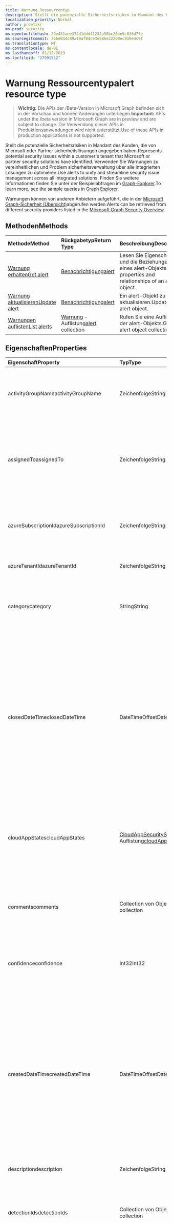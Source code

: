 ```yaml
---
title: Warnung Ressourcentyp
description: Stellt die potenzielle Sicherheitsrisiken in Mandant des Kunden, die von Microsoft oder Partner sicherheitslösungen angegeben haben. Verwenden Sie Warnungen zu vereinheitlichen und Problem sicherheitsverwaltung über alle integrierten Lösungen zu optimieren. Finden Sie weitere Informationen finden Sie unter der Beispielabfragen im Graph-Explorer.
localization_priority: Normal
author: preetikr
ms.prod: security
ms.openlocfilehash: 29e431aee372d1ddd41232a58bc204e9c836d77e
ms.sourcegitcommit: 36be044c89a19af84c93e586e22200ec919e4c9f
ms.translationtype: MT
ms.contentlocale: de-DE
ms.lasthandoff: 01/12/2019
ms.locfileid: "27991552"
---
```

# <a name="alert-resource-type"></a><span data-ttu-id="e70ca-105">Warnung Ressourcentyp</span><span class="sxs-lookup"><span data-stu-id="e70ca-105">alert resource type</span></span>

> <span data-ttu-id="e70ca-106">**Wichtig:** Die APIs der /Beta-Version in Microsoft Graph befinden sich in der Vorschau und können Änderungen unterliegen.</span><span class="sxs-lookup"><span data-stu-id="e70ca-106">**Important:** APIs under the /beta version in Microsoft Graph are in preview and are subject to change.</span></span> <span data-ttu-id="e70ca-107">Die Verwendung dieser APIs in Produktionsanwendungen wird nicht unterstützt.</span><span class="sxs-lookup"><span data-stu-id="e70ca-107">Use of these APIs in production applications is not supported.</span></span>

<span data-ttu-id="e70ca-108">Stellt die potenzielle Sicherheitsrisiken in Mandant des Kunden, die von Microsoft oder Partner sicherheitslösungen angegeben haben.</span><span class="sxs-lookup"><span data-stu-id="e70ca-108">Represents potential security issues within a customer's tenant that Microsoft or partner security solutions have identified.</span></span> <span data-ttu-id="e70ca-109">Verwenden Sie Warnungen zu vereinheitlichen und Problem sicherheitsverwaltung über alle integrierten Lösungen zu optimieren.</span><span class="sxs-lookup"><span data-stu-id="e70ca-109">Use alerts to unify and streamline security issue management across all integrated solutions.</span></span> <span data-ttu-id="e70ca-110">Finden Sie weitere Informationen finden Sie unter der Beispielabfragen im [Graph-Explorer](https://developer.microsoft.com/graph/graph-explorer).</span><span class="sxs-lookup"><span data-stu-id="e70ca-110">To learn more, see the sample queries in [Graph Explorer](https://developer.microsoft.com/graph/graph-explorer).</span></span>

<span data-ttu-id="e70ca-111">Warnungen können von anderen Anbietern aufgeführt, die in der [Microsoft Graph-Sicherheit (Übersicht)](security-api-overview.md)abgerufen werden.</span><span class="sxs-lookup"><span data-stu-id="e70ca-111">Alerts can be retrieved from different security providers listed in the [Microsoft Graph Security Overview](security-api-overview.md).</span></span>

## <a name="methods"></a><span data-ttu-id="e70ca-112">Methoden</span><span class="sxs-lookup"><span data-stu-id="e70ca-112">Methods</span></span>

| <span data-ttu-id="e70ca-113">Methode</span><span class="sxs-lookup"><span data-stu-id="e70ca-113">Method</span></span>   | <span data-ttu-id="e70ca-114">Rückgabetyp</span><span class="sxs-lookup"><span data-stu-id="e70ca-114">Return Type</span></span>|<span data-ttu-id="e70ca-115">Beschreibung</span><span class="sxs-lookup"><span data-stu-id="e70ca-115">Description</span></span>|
|:---------------|:--------|:----------|
|[<span data-ttu-id="e70ca-116">Warnung erhalten</span><span class="sxs-lookup"><span data-stu-id="e70ca-116">Get alert</span></span>](../api/alert-get.md) | [<span data-ttu-id="e70ca-117">Benachrichtigung</span><span class="sxs-lookup"><span data-stu-id="e70ca-117">alert</span></span>](alert.md) |<span data-ttu-id="e70ca-118">Lesen Sie Eigenschaften und die Beziehungen eines alert-Objekts.</span><span class="sxs-lookup"><span data-stu-id="e70ca-118">Read properties and relationships of an alert object.</span></span>|
|[<span data-ttu-id="e70ca-119">Warnung aktualisieren</span><span class="sxs-lookup"><span data-stu-id="e70ca-119">Update alert</span></span>](../api/alert-update.md) | [<span data-ttu-id="e70ca-120">Benachrichtigung</span><span class="sxs-lookup"><span data-stu-id="e70ca-120">alert</span></span>](alert.md) |<span data-ttu-id="e70ca-121">Ein alert-Objekt zu aktualisieren.</span><span class="sxs-lookup"><span data-stu-id="e70ca-121">Update an alert object.</span></span> |
|[<span data-ttu-id="e70ca-122">Warnungen auflisten</span><span class="sxs-lookup"><span data-stu-id="e70ca-122">List alerts</span></span>](../api/alert-list.md) | <span data-ttu-id="e70ca-123">[Warnung](alert.md) -Auflistung</span><span class="sxs-lookup"><span data-stu-id="e70ca-123">[alert](alert.md) collection</span></span> |<span data-ttu-id="e70ca-124">Rufen Sie eine Auflistung der alert-Objekts.</span><span class="sxs-lookup"><span data-stu-id="e70ca-124">Get an alert object collection.</span></span>|

## <a name="properties"></a><span data-ttu-id="e70ca-125">Eigenschaften</span><span class="sxs-lookup"><span data-stu-id="e70ca-125">Properties</span></span>

| <span data-ttu-id="e70ca-126">Eigenschaft</span><span class="sxs-lookup"><span data-stu-id="e70ca-126">Property</span></span>   | <span data-ttu-id="e70ca-127">Typ</span><span class="sxs-lookup"><span data-stu-id="e70ca-127">Type</span></span>|<span data-ttu-id="e70ca-128">Beschreibung</span><span class="sxs-lookup"><span data-stu-id="e70ca-128">Description</span></span>|
|:---------------|:--------|:----------|
|<span data-ttu-id="e70ca-129">activityGroupName</span><span class="sxs-lookup"><span data-stu-id="e70ca-129">activityGroupName</span></span>|<span data-ttu-id="e70ca-130">Zeichenfolge</span><span class="sxs-lookup"><span data-stu-id="e70ca-130">String</span></span>|<span data-ttu-id="e70ca-131">Name oder Alias der Aktivitätsgruppe (Angreifer) wird diese Warnung zugeordnet.</span><span class="sxs-lookup"><span data-stu-id="e70ca-131">Name or alias of the activity group (attacker) this alert is attributed to.</span></span>|
|<span data-ttu-id="e70ca-132">assignedTo</span><span class="sxs-lookup"><span data-stu-id="e70ca-132">assignedTo</span></span>|<span data-ttu-id="e70ca-133">Zeichenfolge</span><span class="sxs-lookup"><span data-stu-id="e70ca-133">String</span></span>|<span data-ttu-id="e70ca-134">Name des der Analyst die Benachrichtigung wird für die Ursachenanalyse, Untersuchung oder Remediation (unterstützt [Aktualisieren](../api/alert-update.md)) zugewiesen.</span><span class="sxs-lookup"><span data-stu-id="e70ca-134">Name of the analyst the alert is assigned to for triage, investigation, or remediation (supports [update](../api/alert-update.md)).</span></span>|
|<span data-ttu-id="e70ca-135">azureSubscriptionId</span><span class="sxs-lookup"><span data-stu-id="e70ca-135">azureSubscriptionId</span></span>|<span data-ttu-id="e70ca-136">Zeichenfolge</span><span class="sxs-lookup"><span data-stu-id="e70ca-136">String</span></span>|<span data-ttu-id="e70ca-137">Azure-Abonnement-ID vorhanden, wenn diese Warnung zu einer Azure Ressource verknüpft ist.</span><span class="sxs-lookup"><span data-stu-id="e70ca-137">Azure subscription ID, present if this alert is related to an Azure resource.</span></span>|
|<span data-ttu-id="e70ca-138">azureTenantId</span><span class="sxs-lookup"><span data-stu-id="e70ca-138">azureTenantId</span></span> |<span data-ttu-id="e70ca-139">Zeichenfolge</span><span class="sxs-lookup"><span data-stu-id="e70ca-139">String</span></span>|<span data-ttu-id="e70ca-140">Azure Active Directory-Mandanten-ID</span><span class="sxs-lookup"><span data-stu-id="e70ca-140">Azure Active Directory tenant ID.</span></span> <span data-ttu-id="e70ca-141">Erforderlich. </span><span class="sxs-lookup"><span data-stu-id="e70ca-141">Required.</span></span> |
|<span data-ttu-id="e70ca-142">category</span><span class="sxs-lookup"><span data-stu-id="e70ca-142">category</span></span>|<span data-ttu-id="e70ca-143">String</span><span class="sxs-lookup"><span data-stu-id="e70ca-143">String</span></span>|<span data-ttu-id="e70ca-144">Die Kategorie der Warnung (z. B. CredentialTheft, Ransomware usw.).</span><span class="sxs-lookup"><span data-stu-id="e70ca-144">Category of the alert (for example, credentialTheft, ransomware, etc.).</span></span>|
|<span data-ttu-id="e70ca-145">closedDateTime</span><span class="sxs-lookup"><span data-stu-id="e70ca-145">closedDateTime</span></span>|<span data-ttu-id="e70ca-146">DateTimeOffset</span><span class="sxs-lookup"><span data-stu-id="e70ca-146">DateTimeOffset</span></span>|<span data-ttu-id="e70ca-147">Zeitpunkt, an dem die Benachrichtigung geschlossen wurde.</span><span class="sxs-lookup"><span data-stu-id="e70ca-147">Time at which the alert was closed.</span></span> <span data-ttu-id="e70ca-148">Der Timestamp-Typ stellt die Datums- und Uhrzeitinformationen mithilfe des ISO 8601-Formats dar und wird immer in UTC-Zeit angegeben.</span><span class="sxs-lookup"><span data-stu-id="e70ca-148">The Timestamp type represents date and time information using ISO 8601 format and is always in UTC time.</span></span> <span data-ttu-id="e70ca-149">Beispielsweise könnte Uhr UTC auf 1 Jan 2014 wie folgt aussehen: `'2014-01-01T00:00:00Z'` (unterstützt [Aktualisieren](../api/alert-update.md)).</span><span class="sxs-lookup"><span data-stu-id="e70ca-149">For example, midnight UTC on Jan 1, 2014 would look like this: `'2014-01-01T00:00:00Z'` (supports [update](../api/alert-update.md)).</span></span>|
|<span data-ttu-id="e70ca-150">cloudAppStates</span><span class="sxs-lookup"><span data-stu-id="e70ca-150">cloudAppStates</span></span>|<span data-ttu-id="e70ca-151">[CloudAppSecurityState](cloudappsecuritystate.md) -Auflistung</span><span class="sxs-lookup"><span data-stu-id="e70ca-151">[cloudAppSecurityState](cloudappsecuritystate.md) collection</span></span>|<span data-ttu-id="e70ca-152">Sicherheitsbezogene Statusinformationen vom Anbieter über die Cloud Anwendung/s mit dieser Warnung generiert ist.</span><span class="sxs-lookup"><span data-stu-id="e70ca-152">Security-related stateful information generated by the provider about the cloud application/s related to this alert.</span></span>|
|<span data-ttu-id="e70ca-153">comments</span><span class="sxs-lookup"><span data-stu-id="e70ca-153">comments</span></span>|<span data-ttu-id="e70ca-154">Collection von Objekten des Typs „String“</span><span class="sxs-lookup"><span data-stu-id="e70ca-154">String collection</span></span>|<span data-ttu-id="e70ca-155">Kunden bereitgestellten Kommentare auf Benachrichtigung (für Kunden alert Management) (unterstützt [Aktualisieren](../api/alert-update.md)).</span><span class="sxs-lookup"><span data-stu-id="e70ca-155">Customer-provided comments on alert (for customer alert management) (supports [update](../api/alert-update.md)).</span></span>|
|<span data-ttu-id="e70ca-156">confidence</span><span class="sxs-lookup"><span data-stu-id="e70ca-156">confidence</span></span>|<span data-ttu-id="e70ca-157">Int32</span><span class="sxs-lookup"><span data-stu-id="e70ca-157">Int32</span></span>|<span data-ttu-id="e70ca-158">Vertrauen die Erkennungslogik (zwischen 1 und 100 Prozent).</span><span class="sxs-lookup"><span data-stu-id="e70ca-158">Confidence of the detection logic (percentage between 1-100).</span></span>|
|<span data-ttu-id="e70ca-159">createdDateTime</span><span class="sxs-lookup"><span data-stu-id="e70ca-159">createdDateTime</span></span> |<span data-ttu-id="e70ca-160">DateTimeOffset</span><span class="sxs-lookup"><span data-stu-id="e70ca-160">DateTimeOffset</span></span>|<span data-ttu-id="e70ca-161">Zeitpunkt, in dem die Benachrichtigung durch den Anbieter alert erstellt wurde.</span><span class="sxs-lookup"><span data-stu-id="e70ca-161">Time at which the alert was created by the alert provider.</span></span> <span data-ttu-id="e70ca-162">Der Timestamp-Typ stellt die Datums- und Uhrzeitinformationen mithilfe des ISO 8601-Formats dar und wird immer in UTC-Zeit angegeben.</span><span class="sxs-lookup"><span data-stu-id="e70ca-162">The Timestamp type represents date and time information using ISO 8601 format and is always in UTC time.</span></span> <span data-ttu-id="e70ca-163">Mitternacht UTC-Zeit am 1. Januar 2014 würde z. B. wie folgt aussehen: `'2014-01-01T00:00:00Z'`.</span><span class="sxs-lookup"><span data-stu-id="e70ca-163">For example, midnight UTC on Jan 1, 2014 would look like this: `'2014-01-01T00:00:00Z'`.</span></span> <span data-ttu-id="e70ca-164">Erforderlich. </span><span class="sxs-lookup"><span data-stu-id="e70ca-164">Required.</span></span>|
|<span data-ttu-id="e70ca-165">description</span><span class="sxs-lookup"><span data-stu-id="e70ca-165">description</span></span>|<span data-ttu-id="e70ca-166">Zeichenfolge</span><span class="sxs-lookup"><span data-stu-id="e70ca-166">String</span></span>|<span data-ttu-id="e70ca-167">Beschreibung der Warnung.</span><span class="sxs-lookup"><span data-stu-id="e70ca-167">Alert description.</span></span>|
|<span data-ttu-id="e70ca-168">detectionIds</span><span class="sxs-lookup"><span data-stu-id="e70ca-168">detectionIds</span></span>|<span data-ttu-id="e70ca-169">Collection von Objekten des Typs „String“</span><span class="sxs-lookup"><span data-stu-id="e70ca-169">String collection</span></span>|<span data-ttu-id="e70ca-170">Festlegen von Warnungen im Zusammenhang mit dieser Warnung Entität (jede Warnung wird in der SIEM als separater Datensatz verschoben).</span><span class="sxs-lookup"><span data-stu-id="e70ca-170">Set of alerts related to this alert entity (each alert is pushed to the SIEM as a separate record).</span></span>|
|<span data-ttu-id="e70ca-171">eventDateTime</span><span class="sxs-lookup"><span data-stu-id="e70ca-171">eventDateTime</span></span> |<span data-ttu-id="e70ca-172">DateTimeOffset</span><span class="sxs-lookup"><span data-stu-id="e70ca-172">DateTimeOffset</span></span>|<span data-ttu-id="e70ca-173">Zeitpunkt, an dem die Ereignisse, die als den Triggern die Benachrichtigung generiert bedient stattgefunden hat.</span><span class="sxs-lookup"><span data-stu-id="e70ca-173">Time at which the event(s) that served as the trigger(s) to generate the alert occurred.</span></span> <span data-ttu-id="e70ca-174">Der Timestamp-Typ stellt die Datums- und Uhrzeitinformationen mithilfe des ISO 8601-Formats dar und wird immer in UTC-Zeit angegeben.</span><span class="sxs-lookup"><span data-stu-id="e70ca-174">The Timestamp type represents date and time information using ISO 8601 format and is always in UTC time.</span></span> <span data-ttu-id="e70ca-175">Mitternacht UTC-Zeit am 1. Januar 2014 würde z. B. wie folgt aussehen: `'2014-01-01T00:00:00Z'`.</span><span class="sxs-lookup"><span data-stu-id="e70ca-175">For example, midnight UTC on Jan 1, 2014 would look like this: `'2014-01-01T00:00:00Z'`.</span></span> <span data-ttu-id="e70ca-176">Erforderlich. </span><span class="sxs-lookup"><span data-stu-id="e70ca-176">Required.</span></span>|
|<span data-ttu-id="e70ca-177">Feedback</span><span class="sxs-lookup"><span data-stu-id="e70ca-177">feedback</span></span>|<span data-ttu-id="e70ca-178">alertFeedback</span><span class="sxs-lookup"><span data-stu-id="e70ca-178">alertFeedback</span></span>|<span data-ttu-id="e70ca-179">Analyst Feedback auf die Benachrichtigung.</span><span class="sxs-lookup"><span data-stu-id="e70ca-179">Analyst feedback on the alert.</span></span> <span data-ttu-id="e70ca-180">Mögliche Werte: sind `unknown`, `truePositive`, `falsePositive` und `benignPositive`.</span><span class="sxs-lookup"><span data-stu-id="e70ca-180">Possible values are: `unknown`, `truePositive`, `falsePositive`, `benignPositive`.</span></span> <span data-ttu-id="e70ca-181">( [Aktualisieren](../api/alert-update.md)unterstützt)</span><span class="sxs-lookup"><span data-stu-id="e70ca-181">(supports [update](../api/alert-update.md))</span></span>|
|<span data-ttu-id="e70ca-182">fileStates</span><span class="sxs-lookup"><span data-stu-id="e70ca-182">fileStates</span></span>|<span data-ttu-id="e70ca-183">[FileSecurityState](filesecuritystate.md) -Auflistung</span><span class="sxs-lookup"><span data-stu-id="e70ca-183">[fileSecurityState](filesecuritystate.md) collection</span></span>|<span data-ttu-id="e70ca-184">Sicherheitsbezogene Statusinformationen vom Anbieter über die Dateien im Zusammenhang mit dieser Benachrichtigung generiert ist.</span><span class="sxs-lookup"><span data-stu-id="e70ca-184">Security-related stateful information generated by the provider about the file(s) related to this alert.</span></span>|
|<span data-ttu-id="e70ca-185">hostStates</span><span class="sxs-lookup"><span data-stu-id="e70ca-185">hostStates</span></span>|<span data-ttu-id="e70ca-186">[HostSecurityState](hostsecuritystate.md) -Auflistung</span><span class="sxs-lookup"><span data-stu-id="e70ca-186">[hostSecurityState](hostsecuritystate.md) collection</span></span>|<span data-ttu-id="e70ca-187">Sicherheitsbezogene Statusinformationen vom Anbieter über die Hosts im Zusammenhang mit dieser Benachrichtigung generiert ist.</span><span class="sxs-lookup"><span data-stu-id="e70ca-187">Security-related stateful information generated by the provider about the host(s) related to this alert.</span></span>|
|<span data-ttu-id="e70ca-188">id</span><span class="sxs-lookup"><span data-stu-id="e70ca-188">id</span></span> |<span data-ttu-id="e70ca-189">Zeichenfolge</span><span class="sxs-lookup"><span data-stu-id="e70ca-189">String</span></span>|<span data-ttu-id="e70ca-190">Anbieter generierte GUID/Eindeutiger Bezeichner.</span><span class="sxs-lookup"><span data-stu-id="e70ca-190">Provider-generated GUID/unique identifier.</span></span> <span data-ttu-id="e70ca-191">Schreibgeschützt.</span><span class="sxs-lookup"><span data-stu-id="e70ca-191">Read-only.</span></span> <span data-ttu-id="e70ca-192">Erforderlich. </span><span class="sxs-lookup"><span data-stu-id="e70ca-192">Required.</span></span>|
|<span data-ttu-id="e70ca-193">lastModifiedDateTime</span><span class="sxs-lookup"><span data-stu-id="e70ca-193">lastModifiedDateTime</span></span>|<span data-ttu-id="e70ca-194">DateTimeOffset</span><span class="sxs-lookup"><span data-stu-id="e70ca-194">DateTimeOffset</span></span>|<span data-ttu-id="e70ca-195">Zeitpunkt, an dem die Warnung Entität zuletzt geändert wurde.</span><span class="sxs-lookup"><span data-stu-id="e70ca-195">Time at which the alert entity was last modified.</span></span> <span data-ttu-id="e70ca-196">Der Timestamp-Typ stellt die Datums- und Uhrzeitinformationen mithilfe des ISO 8601-Formats dar und wird immer in UTC-Zeit angegeben.</span><span class="sxs-lookup"><span data-stu-id="e70ca-196">The Timestamp type represents date and time information using ISO 8601 format and is always in UTC time.</span></span> <span data-ttu-id="e70ca-197">Mitternacht UTC-Zeit am 1. Januar 2014 würde z. B. wie folgt aussehen: `'2014-01-01T00:00:00Z'`.</span><span class="sxs-lookup"><span data-stu-id="e70ca-197">For example, midnight UTC on Jan 1, 2014 would look like this: `'2014-01-01T00:00:00Z'`.</span></span>|
|<span data-ttu-id="e70ca-198">malwareStates</span><span class="sxs-lookup"><span data-stu-id="e70ca-198">malwareStates</span></span>|<span data-ttu-id="e70ca-199">[MalwareState](malwarestate.md) -Auflistung</span><span class="sxs-lookup"><span data-stu-id="e70ca-199">[malwareState](malwarestate.md) collection</span></span>|<span data-ttu-id="e70ca-200">Malware im Zusammenhang mit dieser Benachrichtigung zur Bedrohungsanalyse.</span><span class="sxs-lookup"><span data-stu-id="e70ca-200">Threat Intelligence pertaining to malware related to this alert.</span></span>|
|<span data-ttu-id="e70ca-201">networkConnections</span><span class="sxs-lookup"><span data-stu-id="e70ca-201">networkConnections</span></span>|<span data-ttu-id="e70ca-202">[NetworkConnection](networkconnection.md) -Auflistung</span><span class="sxs-lookup"><span data-stu-id="e70ca-202">[networkConnection](networkconnection.md) collection</span></span>|<span data-ttu-id="e70ca-203">Sicherheitsbezogene Statusinformationen vom Anbieter über die Netzwerkschnittstelle(n) im Zusammenhang mit dieser Benachrichtigung generiert ist.</span><span class="sxs-lookup"><span data-stu-id="e70ca-203">Security-related stateful information generated by the provider about the network connection(s) related to this alert.</span></span>|
|<span data-ttu-id="e70ca-204">Prozesse</span><span class="sxs-lookup"><span data-stu-id="e70ca-204">processes</span></span>|<span data-ttu-id="e70ca-205">[Prozess](process.md) -Auflistung</span><span class="sxs-lookup"><span data-stu-id="e70ca-205">[process](process.md) collection</span></span>|<span data-ttu-id="e70ca-206">Sicherheitsbezogene Statusinformationen vom Anbieter zu Prozesse im Zusammenhang mit dieser Benachrichtigung generiert ist.</span><span class="sxs-lookup"><span data-stu-id="e70ca-206">Security-related stateful information generated by the provider about the process or processes related to this alert.</span></span>|
|<span data-ttu-id="e70ca-207">recommendedActions</span><span class="sxs-lookup"><span data-stu-id="e70ca-207">recommendedActions</span></span>|<span data-ttu-id="e70ca-208">Collection von Objekten des Typs „String“</span><span class="sxs-lookup"><span data-stu-id="e70ca-208">String collection</span></span>|<span data-ttu-id="e70ca-209">Hersteller-Anbieter empfohlen unternommen werden aufgrund der Warnung (beispielsweise isolieren Machine, enforce2FA, neu abbilden Host).</span><span class="sxs-lookup"><span data-stu-id="e70ca-209">Vendor/provider recommended action(s) to take as a result of the alert (for example, isolate machine, enforce2FA, reimage host).</span></span>|
|<span data-ttu-id="e70ca-210">registryKeyStates</span><span class="sxs-lookup"><span data-stu-id="e70ca-210">registryKeyStates</span></span>|<span data-ttu-id="e70ca-211">[RegistryKeyState](registrykeystate.md) -Auflistung</span><span class="sxs-lookup"><span data-stu-id="e70ca-211">[registryKeyState](registrykeystate.md) collection</span></span>|<span data-ttu-id="e70ca-212">Sicherheitsbezogene Statusinformationen mit vom Anbieter zu den Registrierungsschlüsseln generiert in Bezug auf diese Warnung.</span><span class="sxs-lookup"><span data-stu-id="e70ca-212">Security-related stateful information generated by the provider about the registry keys related to this alert.</span></span>|
|<span data-ttu-id="e70ca-213">Schweregrad</span><span class="sxs-lookup"><span data-stu-id="e70ca-213">severity</span></span> |<span data-ttu-id="e70ca-214">alertSeverity</span><span class="sxs-lookup"><span data-stu-id="e70ca-214">alertSeverity</span></span>|<span data-ttu-id="e70ca-215">Warnung Schweregrad - vom Hersteller-Anbieter festgelegt.</span><span class="sxs-lookup"><span data-stu-id="e70ca-215">Alert severity - set by vendor/provider.</span></span> <span data-ttu-id="e70ca-216">Mögliche Werte sind: `unknown`, `informational`, `low`, `medium` und `high`.</span><span class="sxs-lookup"><span data-stu-id="e70ca-216">Possible values are: `unknown`, `informational`, `low`, `medium`, `high`.</span></span> <span data-ttu-id="e70ca-217">Erforderlich. </span><span class="sxs-lookup"><span data-stu-id="e70ca-217">Required.</span></span>|
|<span data-ttu-id="e70ca-218">sourceMaterials</span><span class="sxs-lookup"><span data-stu-id="e70ca-218">sourceMaterials</span></span>|<span data-ttu-id="e70ca-219">Collection von Objekten des Typs „String“</span><span class="sxs-lookup"><span data-stu-id="e70ca-219">String collection</span></span>|<span data-ttu-id="e70ca-220">Hyperlinks (URIs) zu Quellmaterials in Bezug auf die Benachrichtigung beispielsweise des Anbieters-Benutzeroberfläche für Warnungen oder Protokoll Suche usw..</span><span class="sxs-lookup"><span data-stu-id="e70ca-220">Hyperlinks (URIs) to the source material related to the alert, for example, provider's user interface for alerts or log search, etc.</span></span>|
|<span data-ttu-id="e70ca-221">status</span><span class="sxs-lookup"><span data-stu-id="e70ca-221">status</span></span> |<span data-ttu-id="e70ca-222">alertStatus</span><span class="sxs-lookup"><span data-stu-id="e70ca-222">alertStatus</span></span>|<span data-ttu-id="e70ca-223">Warnung Lebenszyklusstatus (Phase).</span><span class="sxs-lookup"><span data-stu-id="e70ca-223">Alert lifecycle status (stage).</span></span> <span data-ttu-id="e70ca-224">Mögliche Werte: sind `unknown`, `newAlert`, `inProgress` und `resolved`.</span><span class="sxs-lookup"><span data-stu-id="e70ca-224">Possible values are: `unknown`, `newAlert`, `inProgress`, `resolved`.</span></span> <span data-ttu-id="e70ca-225">(unterstützt [Aktualisieren](../api/alert-update.md)).</span><span class="sxs-lookup"><span data-stu-id="e70ca-225">(supports [update](../api/alert-update.md)).</span></span> <span data-ttu-id="e70ca-226">Erforderlich. </span><span class="sxs-lookup"><span data-stu-id="e70ca-226">Required.</span></span>|
|<span data-ttu-id="e70ca-227">-Tags hinzugefügtes Markup</span><span class="sxs-lookup"><span data-stu-id="e70ca-227">tags</span></span>|<span data-ttu-id="e70ca-228">Collection von Objekten des Typs „String“</span><span class="sxs-lookup"><span data-stu-id="e70ca-228">String collection</span></span>|<span data-ttu-id="e70ca-229">Benutzer definierbare Beschriftungen, die angewendet werden soll, auf eine Warnung und dienen als Filter Bedingung (zum Beispiel "HVA", "MAUERN" usw.) (unterstützt [Aktualisieren](../api/alert-update.md)).</span><span class="sxs-lookup"><span data-stu-id="e70ca-229">User-definable labels that can be applied to an alert and can serve as filter conditions (for example "HVA", "SAW", etc.) (supports [update](../api/alert-update.md)).</span></span>|
|<span data-ttu-id="e70ca-230">title</span><span class="sxs-lookup"><span data-stu-id="e70ca-230">title</span></span> |<span data-ttu-id="e70ca-231">Zeichenfolge</span><span class="sxs-lookup"><span data-stu-id="e70ca-231">String</span></span>|<span data-ttu-id="e70ca-232">Titel der Warnung.</span><span class="sxs-lookup"><span data-stu-id="e70ca-232">Alert title.</span></span> <span data-ttu-id="e70ca-233">Erforderlich. </span><span class="sxs-lookup"><span data-stu-id="e70ca-233">Required.</span></span>|
|<span data-ttu-id="e70ca-234">Trigger</span><span class="sxs-lookup"><span data-stu-id="e70ca-234">triggers</span></span>|<span data-ttu-id="e70ca-235">[AlertTrigger](alerttrigger.md) -Auflistung</span><span class="sxs-lookup"><span data-stu-id="e70ca-235">[alertTrigger](alerttrigger.md) collection</span></span>|<span data-ttu-id="e70ca-236">Sicherheitsrelevante Informationen zu den spezifischen Eigenschaften, die die Benachrichtigung (Eigenschaften, die in der Benachrichtigung angezeigt wird) ausgelöst.</span><span class="sxs-lookup"><span data-stu-id="e70ca-236">Security-related information about the specific properties that triggered the alert (properties appearing in the alert).</span></span> <span data-ttu-id="e70ca-237">Warnungen können Informationen zu mehreren Benutzern, Hosts, Dateien, Ip-Adressen enthalten.</span><span class="sxs-lookup"><span data-stu-id="e70ca-237">Alerts might contain information about multiple users, hosts, files, ip addresses.</span></span> <span data-ttu-id="e70ca-238">Dieses Feld zeigt an, welche Eigenschaften die Auslösung einer Warnung ausgelöst.</span><span class="sxs-lookup"><span data-stu-id="e70ca-238">This field indicates which properties triggered the alert generation.</span></span>|
|<span data-ttu-id="e70ca-239">userStates</span><span class="sxs-lookup"><span data-stu-id="e70ca-239">userStates</span></span>|<span data-ttu-id="e70ca-240">[UserSecurityState](usersecuritystate.md) -Auflistung</span><span class="sxs-lookup"><span data-stu-id="e70ca-240">[userSecurityState](usersecuritystate.md) collection</span></span>|<span data-ttu-id="e70ca-241">Sicherheitsbezogene Statusinformationen mit generiert vom Anbieter über die Benutzerkonten in Bezug auf diese Warnung.</span><span class="sxs-lookup"><span data-stu-id="e70ca-241">Security-related stateful information generated by the provider about the user accounts related to this alert.</span></span>|
|<span data-ttu-id="e70ca-242">vendorInformation</span><span class="sxs-lookup"><span data-stu-id="e70ca-242">vendorInformation</span></span> |[<span data-ttu-id="e70ca-243">securityVendorInformation</span><span class="sxs-lookup"><span data-stu-id="e70ca-243">securityVendorInformation</span></span>](securityvendorinformation.md)|<span data-ttu-id="e70ca-244">Komplexer Typ, das Details über die Produkt-Dienst Sicherheitsanbieter, Anbieter und Subprovider enthält (beispielsweise Hersteller = Microsoft; Provider = Windows Defender ATP; SubProvider = AppLocker).</span><span class="sxs-lookup"><span data-stu-id="e70ca-244">Complex type containing details about the security product/service vendor, provider, and subprovider (for example, vendor=Microsoft; provider=Windows Defender ATP; subProvider=AppLocker).</span></span> <span data-ttu-id="e70ca-245">Erforderlich. </span><span class="sxs-lookup"><span data-stu-id="e70ca-245">Required.</span></span>|
|<span data-ttu-id="e70ca-246">vulnerabilityStates</span><span class="sxs-lookup"><span data-stu-id="e70ca-246">vulnerabilityStates</span></span>|<span data-ttu-id="e70ca-247">[VulnerabilityState](vulnerabilitystate.md) -Auflistung</span><span class="sxs-lookup"><span data-stu-id="e70ca-247">[vulnerabilityState](vulnerabilitystate.md) collection</span></span>|<span data-ttu-id="e70ca-248">Eine oder mehrere Sicherheitslücken im Zusammenhang mit dieser Benachrichtigung zur Bedrohungsanalyse.</span><span class="sxs-lookup"><span data-stu-id="e70ca-248">Threat intelligence pertaining to one or more vulnerabilities related to this alert.</span></span>|

## <a name="relationships"></a><span data-ttu-id="e70ca-249">Beziehungen</span><span class="sxs-lookup"><span data-stu-id="e70ca-249">Relationships</span></span>

<span data-ttu-id="e70ca-250">Keine.</span><span class="sxs-lookup"><span data-stu-id="e70ca-250">None.</span></span>

## <a name="json-representation"></a><span data-ttu-id="e70ca-251">JSON-Darstellung</span><span class="sxs-lookup"><span data-stu-id="e70ca-251">JSON representation</span></span>

<span data-ttu-id="e70ca-252">Es folgt eine JSON-Darstellung der Ressource.</span><span class="sxs-lookup"><span data-stu-id="e70ca-252">The following is a JSON representation of the resource.</span></span>

<!-- {
  "blockType": "resource",
  "optionalProperties": [

  ],
  "@odata.type": "microsoft.graph.alert"
}-->

```json
{
  "activityGroupName": "String",
  "assignedTo": "String",
  "azureSubscriptionId": "String",
  "azureTenantId": "String",
  "category": "String",
  "closedDateTime": "String (timestamp)",
  "cloudAppStates": [{"@odata.type": "microsoft.graph.cloudAppSecurityState"}],
  "comments": ["String"],
  "confidence": 1024,
  "createdDateTime": "String (timestamp)",
  "description": "String",
  "detectionIds": ["String"],
  "eventDateTime": "String (timestamp)",
  "feedback": "@odata.type: microsoft.graph.alertFeedback",
  "fileStates": [{"@odata.type": "microsoft.graph.fileSecurityState"}],
  "hostStates": [{"@odata.type": "microsoft.graph.hostSecurityState"}],
  "id": "String (identifier)",
  "lastModifiedDateTime": "String (timestamp)",
  "malwareStates": [{"@odata.type": "microsoft.graph.malwareState"}],
  "networkConnections": [{"@odata.type": "microsoft.graph.networkConnection"}],
  "processes": [{"@odata.type": "microsoft.graph.process"}],
  "recommendedActions": ["String"],
  "registryKeyStates": [{"@odata.type": "microsoft.graph.registryKeyState"}],
  "severity": "@odata.type: microsoft.graph.alertSeverity",
  "sourceMaterials": ["String"],
  "status": "@odata.type: microsoft.graph.alertStatus",
  "tags": ["String"],
  "title": "String",
  "triggers": [{"@odata.type": "microsoft.graph.alertTrigger"}],
  "userStates": [{"@odata.type": "microsoft.graph.userSecurityState"}],
  "vendorInformation": {"@odata.type": "microsoft.graph.securityVendorInformation"},
  "vulnerabilityStates": [{"@odata.type": "microsoft.graph.vulnerabilityState"}]
}

```

<!-- uuid: 8fcb5dbc-d5aa-4681-8e31-b001d5168d79
2015-10-25 14:57:30 UTC -->
<!-- {
  "type": "#page.annotation",
  "description": "alert resource",
  "keywords": "",
  "section": "documentation",
  "tocPath": ""
}-->

